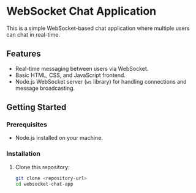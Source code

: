 # WebSocket Chat Application

This is a simple WebSocket-based chat application where multiple users can chat in real-time.

## Features

- Real-time messaging between users via WebSocket.
- Basic HTML, CSS, and JavaScript frontend.
- Node.js WebSocket server (`ws` library) for handling connections and message broadcasting.

## Getting Started

### Prerequisites

- Node.js installed on your machine.

### Installation

1. Clone this repository:
   ```bash
   git clone <repository-url>
   cd websocket-chat-app

